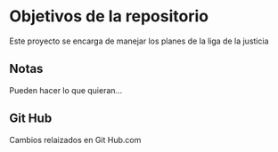 # Objetivos de la repositorio

Este proyecto se encarga de manejar los planes de la liga de la justicia


## Notas
Pueden hacer lo que quieran...

## Git Hub
Cambios relaizados en Git Hub.com
